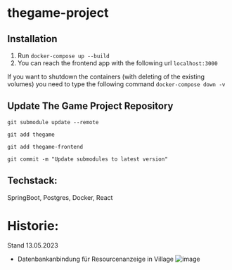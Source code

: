 # thegame-project
## Installation

1. Run ```docker-compose up --build```
2. You can reach the frontend app with the following url ```localhost:3000```

If you want to shutdown the containers (with deleting of the existing volumes) you need to type the following command ```docker-compose down -v```

## Update The Game Project Repository
```git submodule update --remote```

```git add thegame```

```git add thegame-frontend```

```git commit -m "Update submodules to latest version"```


## Techstack:

SpringBoot, Postgres, Docker, React


# Historie:
Stand 13.05.2023
- Datenbankanbindung für Resourcenanzeige in Village
  ![image](https://github.com/ThomasDroege/thegame/assets/25778177/b0024332-e8f5-42f5-a6bf-3ee4be45a274)